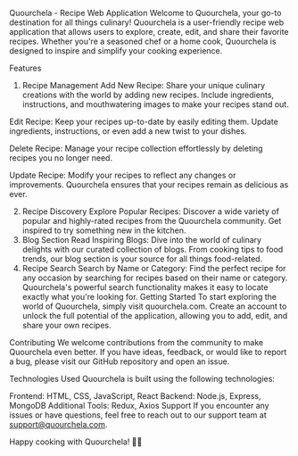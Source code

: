 Quourchela - Recipe Web Application
Welcome to Quourchela, your go-to destination for all things culinary! Quourchela is a user-friendly recipe web application that allows users to explore, create, edit, and share their favorite recipes. Whether you're a seasoned chef or a home cook, Quourchela is designed to inspire and simplify your cooking experience.

Features
1. Recipe Management
Add New Recipe: Share your unique culinary creations with the world by adding new recipes. Include ingredients, instructions, and mouthwatering images to make your recipes stand out.

Edit Recipe: Keep your recipes up-to-date by easily editing them. Update ingredients, instructions, or even add a new twist to your dishes.

Delete Recipe: Manage your recipe collection effortlessly by deleting recipes you no longer need.

Update Recipe: Modify your recipes to reflect any changes or improvements. Quourchela ensures that your recipes remain as delicious as ever.

2. Recipe Discovery
Explore Popular Recipes: Discover a wide variety of popular and highly-rated recipes from the Quourchela community. Get inspired to try something new in the kitchen.
3. Blog Section
Read Inspiring Blogs: Dive into the world of culinary delights with our curated collection of blogs. From cooking tips to food trends, our blog section is your source for all things food-related.
4. Recipe Search
Search by Name or Category: Find the perfect recipe for any occasion by searching for recipes based on their name or category. Quourchela's powerful search functionality makes it easy to locate exactly what you're looking for.
Getting Started
To start exploring the world of Quourchela, simply visit quourchela.com. Create an account to unlock the full potential of the application, allowing you to add, edit, and share your own recipes.

Contributing
We welcome contributions from the community to make Quourchela even better. If you have ideas, feedback, or would like to report a bug, please visit our GitHub repository and open an issue.

Technologies Used
Quourchela is built using the following technologies:

Frontend: HTML, CSS, JavaScript, React
Backend: Node.js, Express, MongoDB
Additional Tools: Redux, Axios
Support
If you encounter any issues or have questions, feel free to reach out to our support team at support@quourchela.com.

Happy cooking with Quourchela! 🍳🥂

